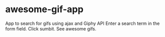# awesome-gif-app
App to search for gifs using ajax and Giphy API
Enter a search term in the form field.
Click sumbit.
See awesome gifs.

